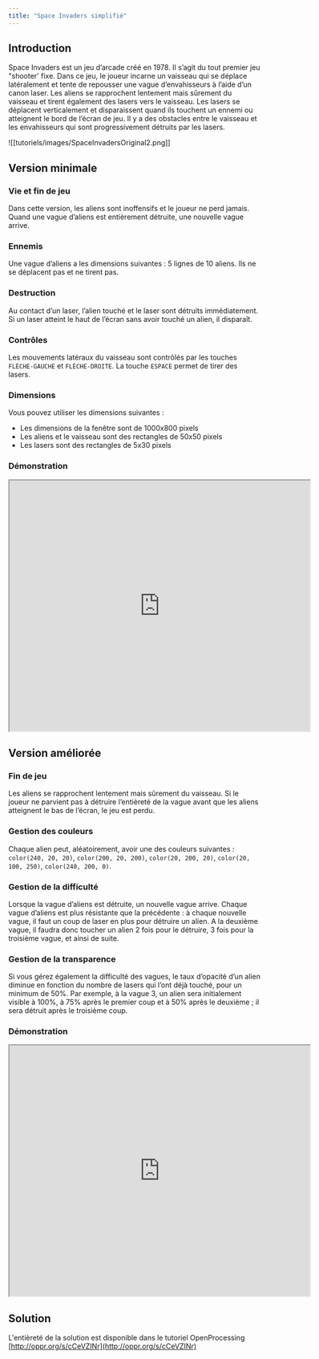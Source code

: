 ```yaml
---
title: "Space Invaders simplifié"
---
```


## Introduction

Space Invaders est un jeu d’arcade créé en 1978. Il s’agit du tout premier jeu "shooter' fixe. Dans ce jeu, le joueur incarne un vaisseau qui se déplace latéralement et tente de repousser une vague d’envahisseurs à l’aide d’un canon laser. Les aliens se rapprochent lentement mais sûrement du vaisseau et tirent également des lasers vers le vaisseau. Les lasers se déplacent verticalement et disparaissent quand ils touchent un ennemi ou atteignent le bord de l’écran de jeu. Il y a des obstacles entre le vaisseau et les envahisseurs qui sont progressivement détruits par les lasers.

![[tutoriels/images/SpaceInvadersOriginal2.png]]

## Version minimale

### Vie et fin de jeu 
Dans cette version, les aliens sont inoffensifs et le joueur ne perd jamais. Quand une vague d’aliens est entièrement détruite, une nouvelle vague arrive. 

### Ennemis

Une vague d’aliens a les dimensions suivantes : 5 lignes de 10 aliens. Ils ne se déplacent pas et ne tirent pas. 

### Destruction

Au contact d’un laser, l’alien touché et le laser sont détruits immédiatement. Si un laser atteint le haut de l’écran sans avoir touché un alien, il disparaît. 

### Contrôles

Les mouvements latéraux du vaisseau sont contrôlés par les touches `FLÈCHE-GAUCHE` et `FLÈCHE-DROITE`. La touche `ESPACE` permet de tirer des lasers. 

### Dimensions

Vous pouvez utiliser les dimensions suivantes : 
- Les dimensions de la fenêtre sont de 1000x800 pixels
- Les aliens et le vaisseau sont des rectangles de 50x50 pixels
- Les lasers sont des rectangles de 5x30 pixels 

### Démonstration
<p align="center">
<iframe src="https://openprocessing.org/sketch/1592175/embed/?plusEmbedHash=YTc3Mzc1ODI5ODMzYzhkMTdkYzAyM2U4Yjk1MDc4YWJiZTEyMzc2ZjVmZTRmMTQ4NTQ1MGY5NDdmN2VlNTdlNGMwMWI1ZDNjMzc2NjkyZGEyMThiMWIxZGNmODYyZjEyNmM3ODE3YWUyMjZmMDEyMGVhN2NiYTgwYWNkN2U3Y2RrdGg2VWk4NXkxVWNWVitBZitsbXozUTdOVFQ5UERTd0c2dmpZM0VybXloKzFUMUxDb1dvTU9JWWpBWnlEUVdoSlFscFl5SW1TWXRyeWN2ZWhWVEVBUT09&plusEmbedTitle=true" width="600" height="500"></iframe>
</p>

## Version améliorée

### Fin de jeu

Les aliens se rapprochent lentement mais sûrement du vaisseau. Si le joueur ne parvient pas à détruire l’entièreté de la vague avant que les aliens atteignent le bas de l’écran, le jeu est perdu. 

### Gestion des couleurs

Chaque alien peut, aléatoirement, avoir une des couleurs suivantes : `color(240, 20, 20)`, `color(200, 20, 200)`, `color(20, 200, 20)`, `color(20, 100, 250)`, `color(240, 200, 0)`. 

### Gestion de la difficulté

Lorsque la vague d’aliens est détruite, un nouvelle vague arrive. Chaque vague d’aliens est plus résistante que la précédente : à chaque nouvelle vague, il faut un coup de laser en plus pour détruire un alien. A la deuxième vague, il faudra donc toucher un alien 2 fois pour le détruire, 3 fois pour la troisième vague, et ainsi de suite. 

### Gestion de la transparence

Si vous gérez également la difficulté des vagues, le taux d’opacité d’un alien diminue en fonction du nombre de lasers qui l’ont déjà touché, pour un minimum de 50%. Par exemple, à la vague 3, un alien sera initialement visible à 100%, à 75% après le premier coup et à 50% après le deuxième ; il sera détruit après le troisième coup.

### Démonstration

<p align="center">
<iframe src="https://openprocessing.org/sketch/1592193/embed/?plusEmbedHash=YmI5ZWNkMzIwYzFiZGNhODBkOGM0NzYyN2ZmMTAyNjBiYzc5OGQ4OTk0OTY2YmJmNTUwMjRlOWZmOWU4MmNiMzQ5ODhmOTg5M2E1MTA0ZjU3OWFkMzRjZThjZTliZmU5NDBiNjcyZmIyNmVhNWQ5YmZmOTkyOWRhM2NjOTI0NzFzSkRWU29QRzRzOTZYOXArekUvTmk3OFhNWWRRRjFCbXVwNkUrZ2ZSNmp4UHlwOUlpaE55WUt5NEc0Y1VubWhNM1JlWWJhVnhaQ3N0RmJQL0xyeXJTUT09&plusEmbedTitle=true" width="600" height="500"></iframe>
</p>

## Solution

L'entièreté de la solution est disponible dans le tutoriel OpenProcessing [http://oppr.org/s/cCeVZINr](http://oppr.org/s/cCeVZINr)